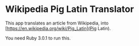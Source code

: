 # Wikipedia Pig Latin Translator

This app translates an article from Wikipedia, into [https://en.wikipedia.org/wiki/Pig_Latin](Pig Latin).

You need Ruby 3.0.1 to run this.

